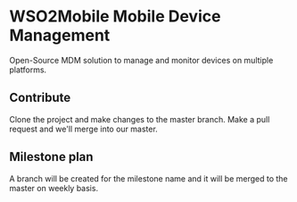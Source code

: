 WSO2Mobile Mobile Device Management
==============
Open-Source MDM solution to manage and monitor devices on multiple platforms.

## Contribute
Clone the project and make changes to the master branch. Make a pull request and we'll merge into our master.

## Milestone plan
A branch will be created for the milestone name and it will be merged to the master on weekly basis. 
